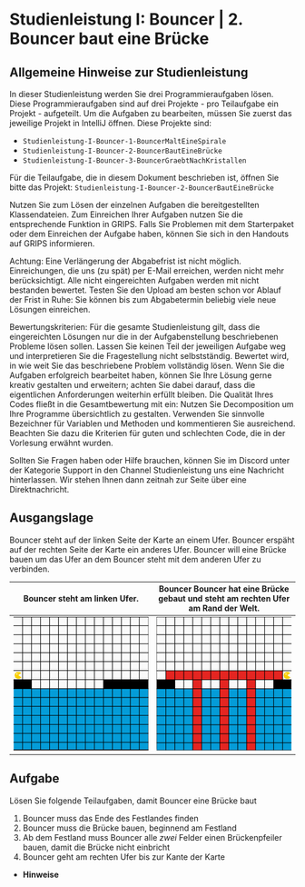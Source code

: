 # Studienleistung I: Bouncer | 2. Bouncer baut eine Brücke

## Allgemeine Hinweise zur Studienleistung
In dieser Studienleistung werden Sie drei Programmieraufgaben lösen.
Diese Programmieraufgaben sind auf drei Projekte - pro Teilaufgabe ein Projekt - aufgeteilt.
Um die Aufgaben zu bearbeiten, müssen Sie zuerst das jeweilige Projekt in IntelliJ öffnen.
Diese Projekte sind:
* ```Studienleistung-I-Bouncer-1-BouncerMaltEineSpirale```
* ```Studienleistung-I-Bouncer-2-BouncerBautEineBrücke```
* ```Studienleistung-I-Bouncer-3-BouncerGraebtNachKristallen```

Für die Teilaufgabe, die in diesem Dokument beschrieben ist, öffnen Sie bitte das Projekt: ```Studienleistung-I-Bouncer-2-BouncerBautEineBrücke```

Nutzen Sie zum Lösen der einzelnen Aufgaben die bereitgestellten Klassendateien.
Zum Einreichen Ihrer Aufgaben nutzen Sie die entsprechende Funktion in GRIPS.
Falls Sie Problemen mit dem Starterpaket oder dem Einreichen der Aufgabe haben, können Sie sich in den Handouts auf GRIPS informieren.

Achtung: Eine Verlängerung der Abgabefrist ist nicht möglich.
Einreichungen, die uns (zu spät) per E-Mail erreichen, werden nicht mehr berücksichtigt.
Alle nicht eingereichten Aufgaben werden mit nicht bestanden bewertet.
Testen Sie den Upload am besten schon vor Ablauf der Frist in Ruhe: Sie können bis zum Abgabetermin beliebig viele neue Lösungen einreichen.

Bewertungskriterien: Für die gesamte Studienleistung gilt, dass die eingereichten Lösungen nur die in der Aufgabenstellung beschriebenen Probleme lösen sollen.
Lassen Sie keinen Teil der jeweiligen Aufgabe weg und interpretieren Sie die Fragestellung nicht selbstständig.
Bewertet wird, in wie weit Sie das beschriebene Problem vollständig lösen.
Wenn Sie die Aufgaben erfolgreich bearbeitet haben, können Sie Ihre Lösung gerne kreativ gestalten und erweitern; achten Sie dabei darauf, dass die eigentlichen Anforderungen weiterhin erfüllt bleiben.
Die Qualität Ihres Codes fließt in die Gesamtbewertung mit ein: Nutzen Sie Decomposition um Ihre Programme übersichtlich zu gestalten.
Verwenden Sie sinnvolle Bezeichner für Variablen und Methoden und kommentieren Sie ausreichend.
Beachten Sie dazu die Kriterien für guten und schlechten Code, die in der Vorlesung erwähnt wurden.

Sollten Sie Fragen haben oder Hilfe brauchen, können Sie im Discord unter der Kategorie Support in den Channel Studienleistung uns eine Nachricht hinterlassen.
Wir stehen Ihnen dann zeitnah zur Seite über eine Direktnachricht.


## Ausgangslage
Bouncer steht auf der linken Seite der Karte an einem Ufer.
Bouncer erspäht auf der rechten Seite der Karte ein anderes Ufer.
Bouncer will eine Brücke bauen um das Ufer an dem Bouncer steht mit dem anderen Ufer zu verbinden.

| Bouncer steht am linken Ufer. | Bouncer Bouncer hat eine Brücke gebaut und steht am rechten Ufer am Rand der Welt. |
|:------:|:------:|
| ![Bouncer steht am linken Ufer.](./docs/bridge1.png) | ![Bouncer Bouncer hat eine Brücke gebaut und steht am rechten Ufer am Rand der Welt.](./docs/bridge2.png) |

## Aufgabe

Lösen Sie folgende Teilaufgaben, damit Bouncer eine Brücke baut

1. Bouncer muss das Ende des Festlandes finden
2. Bouncer muss die Brücke bauen, beginnend am Festland
3. Ab dem Festland muss Bouncer alle *zwei* Felder einen Brückenpfeiler bauen, damit die Brücke nicht einbricht
4. Bouncer geht am rechten Ufer bis zur Kante der Karte


* **Hinweise**
